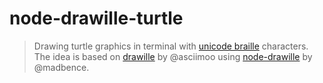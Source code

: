 # node-drawille-turtle

> Drawing turtle graphics in terminal with [unicode braille](https://en.wikipedia.org/wiki/Braille_Patterns#Chart) characters. The idea is based on [drawille](https://github.com/asciimoo/drawille) by @asciimoo using [node-drawille](https://github.com/madbence/node-drawille) by @madbence.

